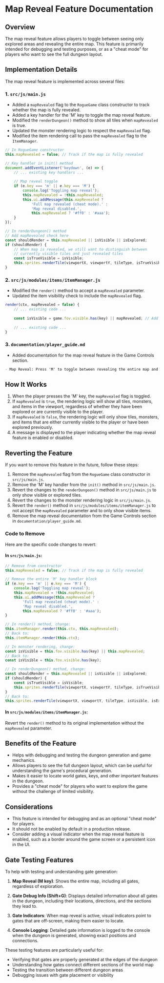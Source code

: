 # Map Reveal Feature Documentation

## Overview

The map reveal feature allows players to toggle between seeing only explored areas and revealing the entire map. This feature is primarily intended for debugging and testing purposes, or as a "cheat mode" for players who want to see the full dungeon layout.

## Implementation Details

The map reveal feature is implemented across several files:

### 1. `src/js/main.js`

- Added a `mapRevealed` flag to the `RogueGame` class constructor to track whether the map is fully revealed.
- Added a key handler for the 'M' key to toggle the map reveal feature.
- Modified the `renderDungeon()` method to show all tiles when `mapRevealed` is true.
- Updated the monster rendering logic to respect the `mapRevealed` flag.
- Modified the item rendering call to pass the `mapRevealed` flag to the `ItemManager`.

```javascript
// In RogueGame constructor
this.mapRevealed = false; // Track if the map is fully revealed

// Key handler in init() method
document.addEventListener('keydown', (e) => {
    // ... existing key handlers ...
    
    // Map reveal toggle
    if (e.key === 'm' || e.key === 'M') {
        console.log('Toggling map reveal');
        this.mapRevealed = !this.mapRevealed;
        this.ui.addMessage(this.mapRevealed ? 
            'Full map revealed (cheat mode).' : 
            'Map reveal disabled.', 
            this.mapRevealed ? '#ff0' : '#aaa');
    }
});

// In renderDungeon() method
// Add mapRevealed check here
const shouldRender = this.mapRevealed || isVisible || isExplored;
if (shouldRender) {
    // When map is revealed, we still want to distinguish between
    // currently visible tiles and just revealed tiles
    const isTrueVisible = isVisible;
    this.sprites.renderTile(viewportX, viewportY, tileType, isTrueVisible, true);
}
```

### 2. `src/js/modules/items/itemManager.js`

- Modified the `render()` method to accept a `mapRevealed` parameter.
- Updated the item visibility check to include the `mapRevealed` flag.

```javascript
render(ctx, mapRevealed = false) {
    // ... existing code ...
    
    const isVisible = game.fov.visible.has(key) || mapRevealed; // Add mapRevealed check
    
    // ... existing code ...
}
```

### 3. `documentation/player_guide.md`

- Added documentation for the map reveal feature in the Game Controls section.

```markdown
- Map Reveal: Press 'M' to toggle between revealing the entire map and showing only explored areas (cheat mode).
```

## How It Works

1. When the player presses the 'M' key, the `mapRevealed` flag is toggled.
2. If `mapRevealed` is `true`, the rendering logic will show all tiles, monsters, and items in the viewport, regardless of whether they have been explored or are currently visible to the player.
3. If `mapRevealed` is `false`, the rendering logic will only show tiles, monsters, and items that are either currently visible to the player or have been explored previously.
4. A message is displayed to the player indicating whether the map reveal feature is enabled or disabled.

## Reverting the Feature

If you want to remove this feature in the future, follow these steps:

1. Remove the `mapRevealed` flag from the `RogueGame` class constructor in `src/js/main.js`.
2. Remove the 'M' key handler from the `init()` method in `src/js/main.js`.
3. Revert the changes to the `renderDungeon()` method in `src/js/main.js` to only show visible or explored tiles.
4. Revert the changes to the monster rendering logic in `src/js/main.js`.
5. Revert the `render()` method in `src/js/modules/items/itemManager.js` to not accept the `mapRevealed` parameter and to only show visible items.
6. Remove the map reveal documentation from the Game Controls section in `documentation/player_guide.md`.

### Code to Remove

Here are the specific code changes to revert:

#### In `src/js/main.js`:

```javascript
// Remove from constructor
this.mapRevealed = false; // Track if the map is fully revealed

// Remove the entire 'M' key handler block
if (e.key === 'm' || e.key === 'M') {
    console.log('Toggling map reveal');
    this.mapRevealed = !this.mapRevealed;
    this.ui.addMessage(this.mapRevealed ? 
        'Full map revealed (cheat mode).' : 
        'Map reveal disabled.', 
        this.mapRevealed ? '#ff0' : '#aaa');
}

// In render() method, change:
this.itemManager.render(this.ctx, this.mapRevealed);
// Back to:
this.itemManager.render(this.ctx);

// In monster rendering, change:
const isVisible = this.fov.visible.has(key) || this.mapRevealed;
// Back to:
const isVisible = this.fov.visible.has(key);

// In renderDungeon() method, change:
const shouldRender = this.mapRevealed || isVisible || isExplored;
if (shouldRender) {
    const isTrueVisible = isVisible;
    this.sprites.renderTile(viewportX, viewportY, tileType, isTrueVisible, true);
}
// Back to:
this.sprites.renderTile(viewportX, viewportY, tileType, isVisible, isExplored);
```

#### In `src/js/modules/items/itemManager.js`:

Revert the `render()` method to its original implementation without the `mapRevealed` parameter.

## Benefits of the Feature

- Helps with debugging and testing the dungeon generation and game mechanics.
- Allows players to see the full dungeon layout, which can be useful for understanding the game's procedural generation.
- Makes it easier to locate world gates, keys, and other important features in the dungeon.
- Provides a "cheat mode" for players who want to explore the game without the challenge of limited visibility.

## Considerations

- This feature is intended for debugging and as an optional "cheat mode" for players.
- It should not be enabled by default in a production release.
- Consider adding a visual indicator when the map reveal feature is enabled, such as a border around the game screen or a persistent icon in the UI. 

## Gate Testing Features

To help with testing and understanding gate generation:

1. **Map Reveal (M key)**: Shows the entire map, including all gates, regardless of exploration.

2. **Gate Debug Info (Shift+G)**: Displays detailed information about all gates in the dungeon, including their locations, directions, and the sections they lead to.

3. **Gate Indicators**: When map reveal is active, visual indicators point to gates that are off-screen, making them easier to locate.

4. **Console Logging**: Detailed gate information is logged to the console when the dungeon is generated, showing exact positions and connections.

These testing features are particularly useful for:
- Verifying that gates are properly generated at the edges of the dungeon
- Understanding how gates connect different sections of the world map
- Testing the transition between different dungeon areas
- Debugging issues with gate placement or visibility 